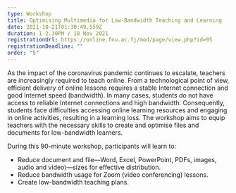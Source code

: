 ```yaml
---
type: Workshop
title: Optimising Multimedia for Low-Bandwidth Teaching and Learning
date: 2021-10-21T01:30:49.559Z
duration: 1-2.30PM / 18 Nov 2021
registrationUrl: https://online.fnu.ac.fj/mod/page/view.php?id=95
registrationDeadline: ""
order: "5"
---
```

As the impact of the coronavirus pandemic continues to escalate, teachers are increasingly required to teach online. From a technological point of view, efficient delivery of online lessons requires a stable Internet connection and good Internet speed (bandwidth). In many cases, students do not have access to reliable Internet connections and high bandwidth. Consequently, students face difficulties accessing online learning resources and engaging in online activities, resulting in a learning loss. The workshop aims to equip teachers with the necessary skills to create and optimise files and documents for low-bandwidth learners.

During this 90-minute workshop, participants will learn to:

* Reduce document and file—Word, Excel, PowerPoint, PDFs, images, audio and video)—sizes for effective distribution.
* Reduce bandwidth usage for Zoom (video conferencing) lessons.
* Create low-bandwidth teaching plans.